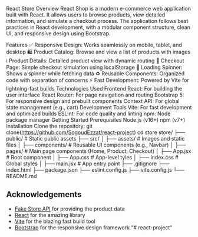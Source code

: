 React Store
Overview
React Shop is a modern e-commerce web application built with React. It allows users to browse products, view detailed information, and simulate a checkout process. The application follows best practices in React development, with a modular component structure, clean UI, and responsive design using Bootstrap.

Features
✅ Responsive Design: Works seamlessly on mobile, tablet, and desktop
🛍️ Product Catalog: Browse and view a list of products with images
ℹ️ Product Details: Detailed product view with dynamic routing
🧾 Checkout Page: Simple checkout simulation using localStorage
🔄 Loading Spinner: Shows a spinner while fetching data
♻️ Reusable Components: Organized code with separation of concerns
⚡ Fast Development: Powered by Vite for lightning-fast builds
Technologies Used
Frontend
React: For building the user interface
React Router: For page navigation and routing
Bootstrap 5: For responsive design and prebuilt components
Context API: For global state management (e.g., cart)
Development Tools
Vite: For fast development and optimized builds
ESLint: For code quality and linting
npm: Node package manager
Getting Started
Prerequisites
Node.js (v16+)
npm (v7+)
Installation
Clone the repository:
git clone(https://github.com/SogoudEzzat/react-project)
cd store
store/
├── public/               # Static public assets
├── src/
│   ├── assets/           # Images and static files
│   ├── components/       # Reusable UI components (e.g., Navbar)
│   ├── pages/            # Main page components (Home, Product, Checkout)
│   ├── App.jsx           # Root component
│   ├── App.css           # App-level tyles
│   ├── index.css         # Global styles
│   ├── main.jsx          # App entry point
├── .gitignore
├── index.html
├── package.json
├── eslint.config.js
├── vite.config.js
└── README.md
## Acknowledgements
- [Fake Store API](https://fakestoreapi.com/) for providing the product data
- [React](https://reactjs.org/) for the amazing library
- [Vite](https://vitejs.dev/) for the blazing fast build tool
- [Bootstrap](https://getbootstrap.com/) for the responsive design framework
"# react-project" 
